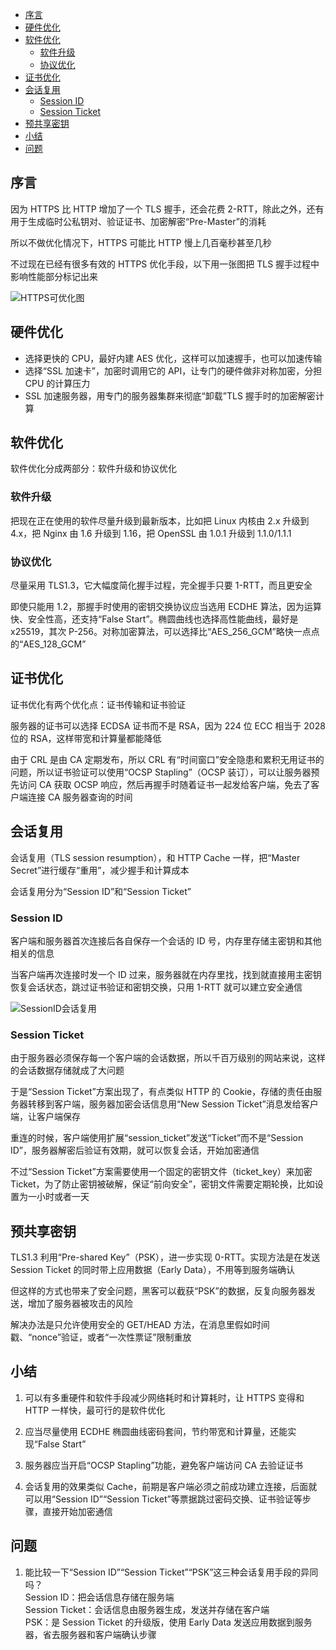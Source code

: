 <!-- TOC -->

- [序言](#序言)
- [硬件优化](#硬件优化)
- [软件优化](#软件优化)
  - [软件升级](#软件升级)
  - [协议优化](#协议优化)
- [证书优化](#证书优化)
- [会话复用](#会话复用)
  - [Session ID](#session-id)
  - [Session Ticket](#session-ticket)
- [预共享密钥](#预共享密钥)
- [小结](#小结)
- [问题](#问题)

<!-- /TOC -->

## 序言

因为 HTTPS 比 HTTP 增加了一个 TLS 握手，还会花费 2-RTT，除此之外，还有用于生成临时公私钥对、验证证书、加密解密“Pre-Master”的消耗

所以不做优化情况下，HTTPS 可能比 HTTP 慢上几百毫秒甚至几秒

不过现在已经有很多有效的 HTTPS 优化手段，以下用一张图把 TLS 握手过程中影响性能部分标记出来

![HTTPS可优化图](http://ww1.sinaimg.cn/large/68307314gy1gf5n470475j21k11cqk0o.jpg)

## 硬件优化

- 选择更快的 CPU，最好内建 AES 优化，这样可以加速握手，也可以加速传输
- 选择“SSL 加速卡”，加密时调用它的 API，让专门的硬件做非对称加密，分担 CPU 的计算压力
- SSL 加速服务器，用专门的服务器集群来彻底“卸载”TLS 握手时的加密解密计算

## 软件优化

软件优化分成两部分：软件升级和协议优化

### 软件升级

把现在正在使用的软件尽量升级到最新版本，比如把 Linux 内核由 2.x 升级到 4.x，把 Nginx 由 1.6 升级到 1.16，把 OpenSSL 由 1.0.1 升级到 1.1.0/1.1.1

### 协议优化

尽量采用 TLS1.3，它大幅度简化握手过程，完全握手只要 1-RTT，而且更安全

即使只能用 1.2，那握手时使用的密钥交换协议应当选用 ECDHE 算法，因为运算快、安全性高，还支持“False Start”。椭圆曲线也选择高性能曲线，最好是 x25519，其次 P-256。对称加密算法，可以选择比“AES_256_GCM”略快一点点的“AES_128_GCM”

## 证书优化

证书优化有两个优化点：证书传输和证书验证

服务器的证书可以选择 ECDSA 证书而不是 RSA，因为 224 位 ECC 相当于 2028 位的 RSA，这样带宽和计算量都能降低

由于 CRL 是由 CA 定期发布，所以 CRL 有“时间窗口”安全隐患和累积无用证书的问题，所以证书验证可以使用“OCSP Stapling”（OCSP 装订），可以让服务器预先访问 CA 获取 OCSP 响应，然后再握手时随着证书一起发给客户端，免去了客户端连接 CA 服务器查询的时间

## 会话复用

会话复用（TLS session resumption），和 HTTP Cache 一样，把“Master Secret”进行缓存“重用”，减少握手和计算成本

会话复用分为“Session ID”和“Session Ticket”

### Session ID

客户端和服务器首次连接后各自保存一个会话的 ID 号，内存里存储主密钥和其他相关的信息

当客户端再次连接时发一个 ID 过来，服务器就在内存里找，找到就直接用主密钥恢复会话状态，跳过证书验证和密钥交换，只用 1-RTT 就可以建立安全通信

![SessionID会话复用](http://ww1.sinaimg.cn/large/68307314gy1gf5nozbnz9j21jo28ctgz.jpg)

### Session Ticket

由于服务器必须保存每一个客户端的会话数据，所以千百万级别的网站来说，这样的会话数据存储就成了大问题

于是“Session Ticket”方案出现了，有点类似 HTTP 的 Cookie，存储的责任由服务器转移到客户端，服务器加密会话信息用“New Session Ticket”消息发给客户端，让客户端保存

重连的时候，客户端使用扩展“session_ticket”发送“Ticket”而不是“Session ID”，服务器解密后验证有效期，就可以恢复会话，开始加密通信

不过“Session Ticket”方案需要使用一个固定的密钥文件（ticket_key）来加密 Ticket，为了防止密钥被破解，保证“前向安全”，密钥文件需要定期轮换，比如设置为一小时或者一天

## 预共享密钥

TLS1.3 利用“Pre-shared Key”（PSK），进一步实现 0-RTT。实现方法是在发送 Session Ticket 的同时带上应用数据（Early Data），不用等到服务端确认

但这样的方式也带来了安全问题，黑客可以截获“PSK”的数据，反复向服务器发送，增加了服务器被攻击的风险

解决办法是只允许使用安全的 GET/HEAD 方法，在消息里假如时间戳、“nonce”验证，或者“一次性票证”限制重放

## 小结

1. 可以有多重硬件和软件手段减少网络耗时和计算耗时，让 HTTPS 变得和 HTTP 一样快，最可行的是软件优化

2. 应当尽量使用 ECDHE 椭圆曲线密码套间，节约带宽和计算量，还能实现“False Start”

3. 服务器应当开启“OCSP Stapling”功能，避免客户端访问 CA 去验证证书

4. 会话复用的效果类似 Cache，前期是客户端必须之前成功建立连接，后面就可以用“Session ID”“Session Ticket”等票据跳过密码交换、证书验证等步骤，直接开始加密通信

## 问题

1. 能比较一下“Session ID”“Session Ticket”“PSK”这三种会话复用手段的异同吗？  
   Session ID：把会话信息存储在服务端  
   Session Ticket：会话信息由服务器生成，发送并存储在客户端  
   PSK：是 Session Ticket 的升级版，使用 Early Data 发送应用数据到服务器，省去服务器和客户端确认步骤
